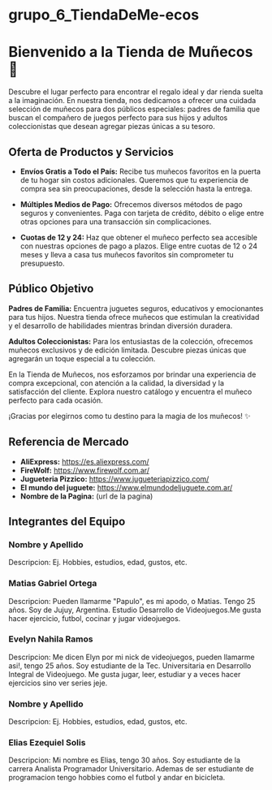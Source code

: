 # grupo_6_TiendaDeMe-ecos
# Bienvenido a la Tienda de Muñecos 🎉

Descubre el lugar perfecto para encontrar el regalo ideal y dar rienda suelta a la imaginación. En nuestra tienda, nos dedicamos a ofrecer una cuidada selección de muñecos para dos públicos especiales: padres de familia que buscan el compañero de juegos perfecto para sus hijos y adultos coleccionistas que desean agregar piezas únicas a su tesoro.

## Oferta de Productos y Servicios

- **Envíos Gratis a Todo el País:** Recibe tus muñecos favoritos en la puerta de tu hogar sin costos adicionales. Queremos que tu experiencia de compra sea sin preocupaciones, desde la selección hasta la entrega.

- **Múltiples Medios de Pago:** Ofrecemos diversos métodos de pago seguros y convenientes. Paga con tarjeta de crédito, débito o elige entre otras opciones para una transacción sin complicaciones.

- **Cuotas de 12 y 24:** Haz que obtener el muñeco perfecto sea accesible con nuestras opciones de pago a plazos. Elige entre cuotas de 12 o 24 meses y lleva a casa tus muñecos favoritos sin comprometer tu presupuesto.

## Público Objetivo

**Padres de Familia:** Encuentra juguetes seguros, educativos y emocionantes para tus hijos. Nuestra tienda ofrece muñecos que estimulan la creatividad y el desarrollo de habilidades mientras brindan diversión duradera.

**Adultos Coleccionistas:** Para los entusiastas de la colección, ofrecemos muñecos exclusivos y de edición limitada. Descubre piezas únicas que agregarán un toque especial a tu colección.

En la Tienda de Muñecos, nos esforzamos por brindar una experiencia de compra excepcional, con atención a la calidad, la diversidad y la satisfacción del cliente. Explora nuestro catálogo y encuentra el muñeco perfecto para cada ocasión.

¡Gracias por elegirnos como tu destino para la magia de los muñecos! ✨

## Referencia de Mercado

- **AliExpress:** https://es.aliexpress.com/
- **FireWolf:** https://www.firewolf.com.ar/
- **Jugueteria Pizzico:** https://www.jugueteriapizzico.com/
- **El mundo del juguete:** https://www.elmundodeljuguete.com.ar/
- **Nombre de la Pagina:** (url de la pagina)

## Integrantes del Equipo
 
 <h3>Nombre y Apellido</h3>
  Descripcion: Ej. Hobbies, estudios, edad, gustos, etc.

 <h3>Matias Gabriel Ortega</h3>
  Descripcion: Pueden llamarme "Papulo", es mi apodo, o Matias. Tengo 25 años. Soy de Jujuy, Argentina. Estudio Desarrollo de Videojuegos.Me gusta hacer ejercicio, futbol, cocinar y jugar videojuegos.  

 <h3>Evelyn Nahila Ramos</h3>
  Descripcion: Me dicen Elyn por mi nick de videojuegos, pueden llamarme asi!, tengo 25 años. Soy estudiante de la Tec. Universitaria en Desarrollo Integral de Videojuego. Me gusta jugar, leer, estudiar y a veces hacer ejercicios sino ver series jeje.

 <h3>Nombre y Apellido</h3>
  Descripcion: Ej. Hobbies, estudios, edad, gustos, etc.

 <h3>Elias Ezequiel Solis</h3>
  Descripcion: Mi nombre es Elias, tengo 30 años. Soy estudiante de la carrera Analista Programador Universitario. Ademas de ser estudiante de programacion tengo hobbies como el futbol y andar en bicicleta. 
